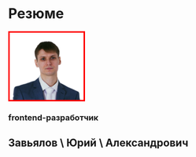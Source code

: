 

# Резюме

<img src="assets/me320-whitebg.png" alt="Photo" width="150" id="me2">

### frontend-разработчик

## Завьялов \  Юрий \ Александрович


<style>
#me2 {
  display: block;
  border: 3px solid #ff0000;
}
</style>